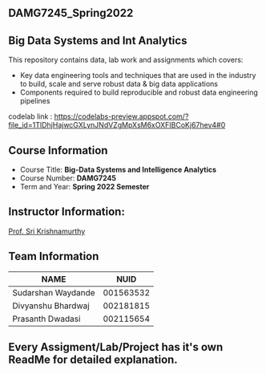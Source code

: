 ## DAMG7245_Spring2022

## Big Data Systems and Int Analytics

This repository contains data, lab work and assignments which covers:

* Key data engineering tools and techniques that are used in the industry to build, scale and serve robust data & big data applications 
* Components required to build reproducible and robust data engineering pipelines

codelab link : https://codelabs-preview.appspot.com/?file_id=1TIDhjHajwcGXLynJNdVZgMpXsM6xOXFIBCoKj67hev4#0

## Course Information
* Course Title: **Big-Data Systems and Intelligence Analytics**
* Course Number: **DAMG7245**
* Term and Year: **Spring 2022 Semester**

## Instructor Information:
[Prof. Sri Krishnamurthy](https://www.linkedin.com/in/srikrishnamurthy/)


## Team Information

| NAME              |     NUID        |
|------------------ |-----------------|
| Sudarshan Waydande|   001563532     |
| Divyanshu Bhardwaj|   002181815     |
| Prasanth Dwadasi  |   002115654     |


## Every Assigment/Lab/Project has it's own ReadMe for detailed explanation.

